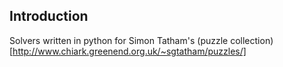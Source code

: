 ## Introduction

Solvers written in python for Simon Tatham's (puzzle collection)[http://www.chiark.greenend.org.uk/~sgtatham/puzzles/]